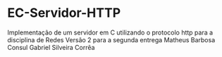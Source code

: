 # EC-Servidor-HTTP
Implementação de um servidor em C utilizando o protocolo http para a disciplina de Redes 
Versão 2 para a segunda entrega
Matheus Barbosa Consul
Gabriel Silveira Corrêa 

